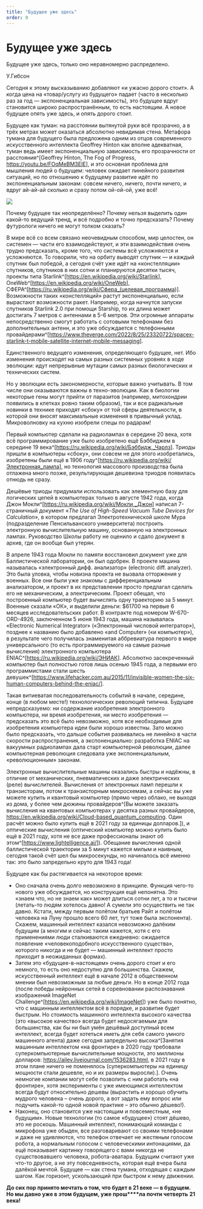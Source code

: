 ```yaml
---
title: "Будущее уже здесь"
order: 0
---
```


# Будущее уже здесь

Будущее уже здесь, только оно неравномерно распределено.

У.Гибсон

Сегодня к этому высказыванию добавляют «и ужасно дорого стоит». А когда цена на «товар/услугу из будущего» падает (часто в несколько раз за год — экспоненциальная зависимость), это будущее вдруг становится широко распространённым, то есть настоящим. А новое будущее опять уже здесь, и опять дорого стоит.

Будущее как туман: на расстоянии вытянутой руки всё прозрачно, а в трёх метрах может оказаться абсолютно невидимая стена. Метафора тумана для будущего была предложена одним из отцов современного искусственного интеллекта Geoffrey Hinton как вполне адекватная, туман ведь имеет экспоненциальную зависимость его прозрачности от расстояния^[Geoffrey Hinton, The Fog of Progress, <https://youtu.be/FOqMeBM3EIE>], и это основная проблема для мышления людей о будущем: человек ожидает линейного развития ситуаций, но по отношению к будущему развитие идёт по экспоненциальным законам: совсем ничего, ничего, почти ничего, и вдруг ай-ай-ай сколько и сразу потом ой-ой-ой, уже всё!

![](/ru/professional/systems-management/29.png)

Почему будущее так неопределённо? Почему нельзя выделить один какой-то ведущий тренд, и всё подробно и точно предсказать? Почему футурологи ничего не могут толком сказать?

В мире всё со всем связано неочевидным способом, мир целостен, он системен — части его взаимодействуют, и эти взаимодействия очень трудно предсказать, кроме того, что системы всё усложняются и усложняются. То говорили, что на орбиту выводят спутник — и каждый спутник был победой, а сегодня счёт уже идёт на «констелляции» спутников, спутников в них сотни и планируются десятки тысяч, проекты типа Starlink^[<https://en.wikipedia.org/wiki/Starlink>], OneWeb^[<https://en.wikipedia.org/wiki/OneWeb>], СФЕРА^[<https://ru.wikipedia.org/wiki/Сфера_(целевая_программа>)]. Возможности таких «констелляций» растут экспоненциально, если вырастают возможности ракет. Например, когда начнутся запуски спутников Starlink 2.0 при помощи Starship, то их длина может достигать 7 метров с антеннами в 5-6 метров. Эти огромные аппараты непосредственно смогут работать с сотовыми телефонами без дополнительных антенн, и это уже обсуждается с телефонными провайдерами^[<https://www.theverge.com/2022/8/25/23320722/spacex-starlink-t-mobile-satellite-internet-mobile-messaging>].

Единственного ведущего изменения, определяющего будущее, нет. Ибо изменения происходят на самых разных системных уровнях в ходе эволюции: идут непрерывные мутации самых разных биологических и технических систем.

Но у эволюции есть закономерности, которые важно учитывать. В том числе они оказываются важны в техно-эволюции. Как в биологии некоторые гены могут прийти от паразитов (например, митохондрии появились в клетках ровно таким образом), так и все радикальные новинки в технике приходят «сбоку» от той сферы деятельности, в которой они вносят максимальные изменения в привычный уклад. Микроволновку на кухню изобрели спецы по радарам!

Первый компьютер сделали на радиолампах в середине 20 века, хотя всё программирование уже было изобретено ещё Бэббиджем в середине 19 века^[<https://ru.wikipedia.org/wiki/Бэббидж,_Чарлз>]. Триоды пришли в компьютеры «сбоку», они совсем не для этого изобретались, изобретены были ещё в 1906 году^[<https://ru.wikipedia.org/wiki/Электронная_лампа>], но технология массового производства была отлажена много позже, результирующая дешевизна триодов появилась отнюдь не сразу.

Дешёвые триоды придумали использовать как элементную базу для логических цепей в компьютерах только в августе 1942 года, когда Джон Мокли^[<https://ru.wikipedia.org/wiki/Мокли,_Джон>] написал 7-страничный документ «*The Use of High-Speed Vacuum Tube Devices for Calculation*», в котором предлагал Электротехнической школе Мура (подразделение Пенсильванского университета) построить электронную вычислительную машину, основанную на электронных лампах. Руководство Школы работу не оценило и сдало документ в архив, где он вообще был утерян.

В апреле 1943 года Мокли по памяти восстановил документ уже для Баллистической лаборатории, он был одобрен. В проекте машина называлась «электронный дифф. анализатор» (electronic diff. analyzer). Это была уловка, чтобы новизна проекта не вызвала отторжения у военных. Все они были уже знакомы с дифференциальным анализатором, и проект в их представлении просто предлагал сделать его не механическим, а электрическим. Проект обещал, что построенный компьютер будет вычислять одну траекторию за 5 минут. Военные сказали «ОК», и выделили деньги: $61700 на первые 6 месяцев исследовательских работ. В контракте под номером W-670-ORD-4926, заключенном 5 июня 1943 года, машина называлась «Electronic Numerical Integrator» («Электронный числовой интегратор»), позднее к названию было добавлено «and Computer» («и компьютер»), в результате чего получилась знаменитая аббревиатура первого в мире универсального (то есть программируемого на самые разные вычисления) электронного компьютера ENIAC^[<https://ru.wikipedia.org/wiki/ЭНИАК>]. Абсолютно засекреченный компьютер был полностью готов лишь осенью 1945 года, а первыми его программистами стали шесть девушек^[<https://www.lifehacker.com.au/2015/11/invisible-women-the-six-human-computers-behind-the-eniac/>].

Такая витиеватая последовательность событий в начале, середине, конце (в любом месте!) технологических революций типична. Будущее непредсказуемо: ни содержание изобретения электронного компьютера, ни время изобретения, ни место изобретения — предсказать это всё было невозможно, хотя все необходимые для изобретения компьютера идеи были хорошо известны. Зато можно было предсказать, что дальше события развивались не линейно в части скорости распространения, а экспоненциально: разработка ENIAC на вакуумных радиолампах дала старт компьютерной революции, далее компьютерная революция следовала уже экспоненциальным, «революционным» законам.

Электронные вычислительные машины оказались быстры и надёжны, в отличие от механических, пневматических и даже электрических (реле) вычислителей. Вычисления от электронных ламп перешли к транзисторам, потом к транзисторным микросхемам, а сейчас вы уже можете купить и квантовый компьютер (прямо через облако, не выходя из дома, у более чем дюжины провайдеров^[Вы можете заказать вычисления на квантовых компьютерах у десятка разных провайдеров, <https://en.wikipedia.org/wiki/Cloud-based_quantum_computing>. Один расчёт можно было купить ещё в 2021 году за единицы долларов.]), и оптические вычисления (оптический компьютер можно купить было ещё в 2021 году, хотя не все даже профессионалы знают об этом^[<https://www.lightelligence.ai/>]). Обещание вычисления одной баллистической траектории за 5 минут кажется милым и наивным, сегодня такой счёт шел бы микросекунды, но начиналось всё именно так: это было запредельно круто для 1943 года!

Будущее как бы растягивается на некоторое время:

* Оно сначала очень долго невозможно в принципе. Функция чего-то нового уже обсуждается, но конструкция ещё непонятна. Это «знаем что, но не знаем как» может длиться сотни лет, а то и тысячи (летать-то людям хотелось давно! А сумели это осуществить не так давно. Кстати, между первым полётом братьев Райт и полётом человека на Луну прошло всего 60 лет, тут тоже была экспонента). Скажем, машинный интеллект казался невозможно далёким будущим (а многим и сейчас таким кажется, хотя с его применениями люди сталкиваются ежедневно: ожидается появление «человекоподобного искусственного существа», которого никогда и не будет — машинный интеллект просто приходит в неожиданных формах).
* Затем это «будущее-в-настоящем» очень дорого стоит и его немного, то есть оно недоступно для большинства. Скажем, искусственный интеллект ещё в начале 2012 в общественном мнении был невозможным за любые деньги. Но в конце 2012 года (после победы нейронных сетей в соревновании распознавания изображений ImageNet Challenge^[<https://en.wikipedia.org/wiki/ImageNet>]) уже было понятно, что с машинным интеллектом всё в порядке, и развитие будет быстрым. Но стоимость машинного интеллекта высокого качества (это «высокое качество» всегда будет недосягаемым для большинства, как бы ни был умён дешёвый доступный всем интеллект, всегда будет хотеться иметь для себя самого умного машинного агента) даже сегодня запредельно высока^[Занятия машинным интеллектом «на фронтире» в 2020 году требовали суперкомпьютерные вычислительные мощности, это миллионы долларов: <https://ailev.livejournal.com/1536283.html>, в 2021 году в этом плане ничего не поменялось (суперкомпьютеры на единицу мощности стали дешевле, но и их размеры выросли).]. Очень немногие компании могут себе позволить с ним работать «на фронтире», хотя эксперименты с уже имеющимся интеллектом всегда будут относительно дешевы (вырастить и хорошо обучить мудрого человека – очень дорого, а вот задать ему вопрос или подучить какой-то одной новой практике – это обычно дёшево!).
* Наконец, оно становится уже настоящим и повсеместным, «не будущим». Новые технологии (то самое «будущее») стоят дёшево, это не роскошь. Машинный интеллект, понимающий команды с микрофона уже обыден, все разговаривают со своими телефонами и даже не удивляются, что телефон отвечает не жестяным голосом робота, а нормальным голосом с человеческими интонациями, да ещё показывает картинку говорящего с вами никогда не существовавшего человека, робота-аватара. Будущим считают уже что-то другое, а не эту повседневность, которая ещё вчера была далёкой мечтой. Будущее — как стена тумана, отходящая с каждым шагом. Как горизонт, ускользающий при быстром к нему движении.

**До сих пор принято мечтать о том, что будет в 21 веке — в будущем. Но мы давно уже в этом будущем, уже прош****ла почти четверть** **21 века!**